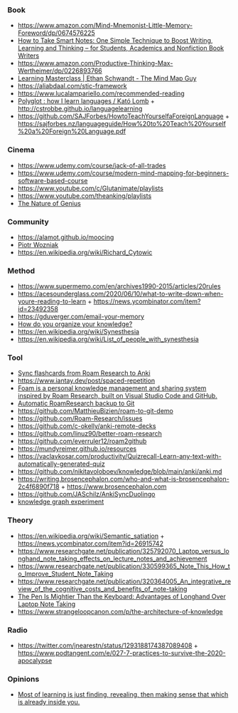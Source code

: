 ### Book

- https://www.amazon.com/Mind-Mnemonist-Little-Memory-Foreword/dp/0674576225
- [How to Take Smart Notes: One Simple Technique to Boost Writing, Learning and Thinking – for Students, Academics and Nonfiction Book Writers](https://www.amazon.com/gp/product/1542866502)
- https://www.amazon.com/Productive-Thinking-Max-Wertheimer/dp/0226893766
- [Learning Masterclass |  Ethan Schwandt - The Mind Map Guy](https://www.youtube.com/playlist?list=PLus5uUwK9fLFb9bykGTf4bLdqdtHVeNYN)
- https://aliabdaal.com/stic-framework
- https://www.lucalampariello.com/recommended-reading
- [Polyglot : how I learn languages / Kató Lomb](https://www.tesl-ej.org/books/lomb-2nd-Ed.pdf) + http://cstrobbe.github.io/languagelearning
- https://github.com/SAJForbes/HowtoTeachYourselfaForeignLanguage + https://sajforbes.nz/languageguide/How%20to%20Teach%20Yourself%20a%20Foreign%20Language.pdf

### Cinema

- https://www.udemy.com/course/jack-of-all-trades
- https://www.udemy.com/course/modern-mind-mapping-for-beginners-software-based-course
- https://www.youtube.com/c/Glutanimate/playlists
- https://www.youtube.com/theanking/playlists
- [The Nature of Genius](https://www.coursera.org/learn/-genius)

### Community

- https://alamot.github.io/moocing
- [Piotr Wozniak](https://www.wired.com/2008/04/ff-wozniak)
- https://en.wikipedia.org/wiki/Richard_Cytowic

### Method

- https://www.supermemo.com/en/archives1990-2015/articles/20rules
- https://acesounderglass.com/2020/06/10/what-to-write-down-when-youre-reading-to-learn + https://news.ycombinator.com/item?id=23492358
- https://gduverger.com/email-your-memory
- [How do you organize your knowledge?](https://news.ycombinator.com/item?id=26935838)
- https://en.wikipedia.org/wiki/Synesthesia
- https://en.wikipedia.org/wiki/List_of_people_with_synesthesia


### Tool

- [Sync flashcards from Roam Research to Anki](https://github.com/chronologos/roam-to-anki)
- https://www.iantay.dev/post/spaced-repetition
- [Foam is a personal knowledge management and sharing system inspired by Roam Research, built on Visual Studio Code and GitHub.](https://foambubble.github.io/foam)
- [Automatic RoamResearch backup to Git](https://github.com/MatthieuBizien/roam-to-git)
- https://github.com/MatthieuBizien/roam-to-git-demo
- https://github.com/Roam-Research/issues
- https://github.com/c-okelly/anki-remote-decks
- https://github.com/linuz90/better-roam-research
- https://github.com/everruler12/roam2github
- https://mundyreimer.github.io/resources
- https://vaclavkosar.com/productivity/Quizrecall-Learn-any-text-with-automatically-generated-quiz
- https://github.com/nikitavoloboev/knowledge/blob/main/anki/anki.md
- https://writing.brosencephalon.com/who-and-what-is-brosencephalon-2c4f6890f718 + https://www.brosencephalon.com
- https://github.com/JASchilz/AnkiSyncDuolingo
- [knowledge graph experiment](https://gist.github.com/cldwalker/442b412ba9e1d0fae06772d503b0a298)


### Theory

- https://en.wikipedia.org/wiki/Semantic_satiation + https://news.ycombinator.com/item?id=26915742
- https://www.researchgate.net/publication/325792070_Laptop_versus_longhand_note_taking_effects_on_lecture_notes_and_achievement
- https://www.researchgate.net/publication/330599365_Note_This_How_to_Improve_Student_Note_Taking
- https://www.researchgate.net/publication/320364005_An_integrative_review_of_the_cognitive_costs_and_benefits_of_note-taking
- [The Pen Is Mightier Than the Keyboard: Advantages of Longhand Over Laptop Note Taking](https://journals.sagepub.com/doi/10.1177/0956797614524581)
- https://www.strangeloopcanon.com/p/the-architecture-of-knowledge

### Radio

- https://twitter.com/jnearestn/status/1293188174387089408 + https://www.podtangent.com/e/027-7-practices-to-survive-the-2020-apocalypse

### Opinions

- [Most of learning is just finding, revealing, then making sense that which is already inside you.](https://twitter.com/paulportesi/status/1380765616085213191)